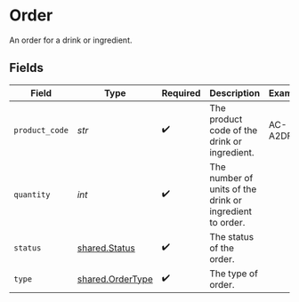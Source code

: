 # Order

An order for a drink or ingredient.


## Fields

| Field                                                    | Type                                                     | Required                                                 | Description                                              | Example                                                  |
| -------------------------------------------------------- | -------------------------------------------------------- | -------------------------------------------------------- | -------------------------------------------------------- | -------------------------------------------------------- |
| `product_code`                                           | *str*                                                    | :heavy_check_mark:                                       | The product code of the drink or ingredient.             | AC-A2DF3                                                 |
| `quantity`                                               | *int*                                                    | :heavy_check_mark:                                       | The number of units of the drink or ingredient to order. |                                                          |
| `status`                                                 | [shared.Status](../../models/shared/status.md)           | :heavy_check_mark:                                       | The status of the order.                                 |                                                          |
| `type`                                                   | [shared.OrderType](../../models/shared/ordertype.md)     | :heavy_check_mark:                                       | The type of order.                                       |                                                          |